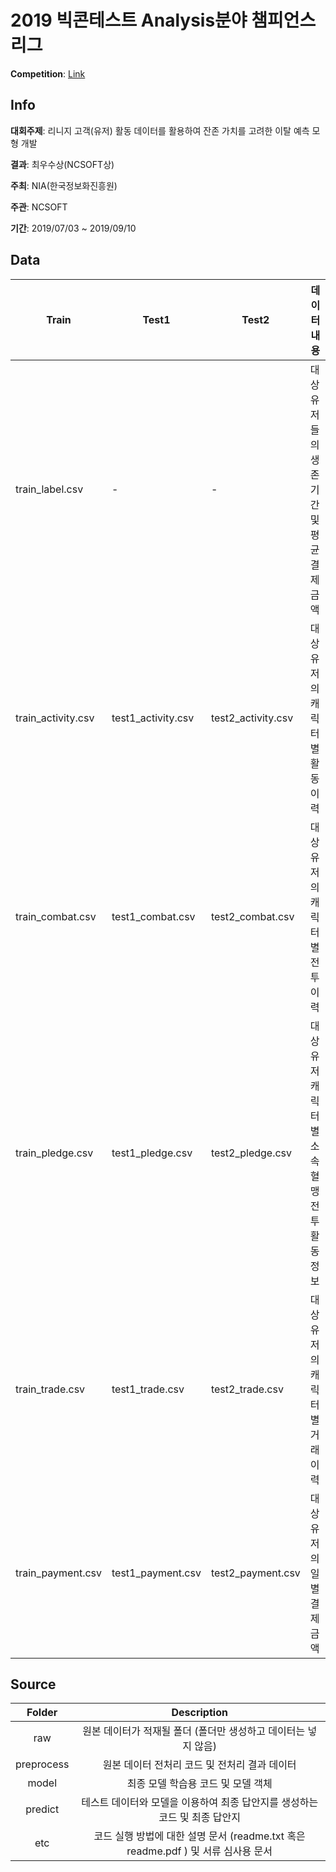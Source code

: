 # 2019 빅콘테스트 Analysis분야 챔피언스 리그
**Competition**: [Link](https://www.bigcontest.or.kr/)

## Info
**대회주제**: 리니지 고객(유저) 활동 데이터를 활용하여 잔존 가치를 고려한 이탈 예측 모형 개발

**결과**: 최우수상(NCSOFT상)

**주최**: NIA(한국정보화진흥원)

**주관**:  NCSOFT

**기간**: 2019/07/03 ~ 2019/09/10

## Data
| Train              | Test1              | Test2              | 데이터 내용                                 |
|--------------------|--------------------|--------------------|---------------------------------------------|
| train_label.csv    | -                  | -                  | 대상 유저들의 생존 기간 및 평균 결제 금액   |
| train_activity.csv | test1_activity.csv | test2_activity.csv | 대상 유저의 캐릭터별 활동 이력              |
| train_combat.csv   | test1_combat.csv   | test2_combat.csv   | 대상 유저의 캐릭터별 전투 이력              |
| train_pledge.csv   | test1_pledge.csv   | test2_pledge.csv   | 대상 유저 캐릭터별 소속 혈맹 전투 활동 정보 |
| train_trade.csv    | test1_trade.csv    | test2_trade.csv    | 대상 유저의 캐릭터별 거래 이력              |
| train_payment.csv  | test1_payment.csv  | test2_payment.csv  |          대상 유저의 일별 결제 금액         |

## Source
|   Folder   |                                    Description                                    |
|:----------:|:---------------------------------------------------------------------------------:|
|     raw    |           원본 데이터가 적재될 폴더 (폴더만 생성하고 데이터는 넣지 않음)          |
| preprocess |                   원본 데이터 전처리 코드 및 전처리 결과 데이터                   |
|    model   |                         최종 모델 학습용 코드 및 모델 객체                        |
|   predict  |     테스트 데이터와 모델을 이용하여 최종 답안지를 생성하는 코드 및 최종 답안지    |
|     etc    | 코드 실행 방법에 대한 설명 문서 (readme.txt 혹은 readme.pdf ) 및 서류 심사용 문서 |
